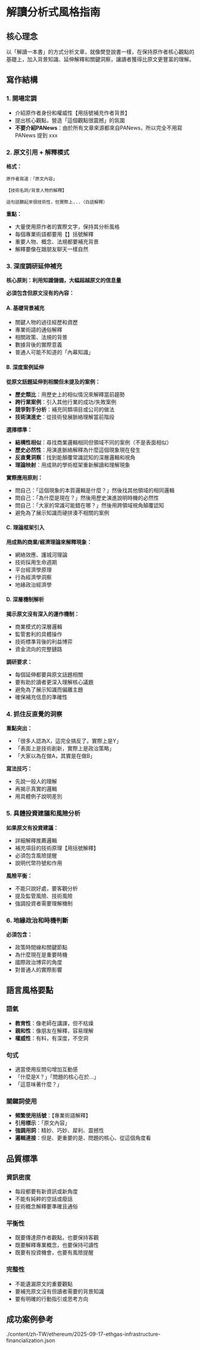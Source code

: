 # 解讀分析式風格指南

## 核心理念

以「解讀一本書」的方式分析文章，就像樊登說書一樣，在保持原作者核心觀點的基礎上，加入背景知識、延伸解釋和關鍵洞察，讓讀者獲得比原文更豐富的理解。

## 寫作結構

### 1. 開場定調

- 介紹原作者身份和權威性【用括號補充作者背景】
- 提出核心觀點，營造「這個觀點很震撼」的氛圍
- **不要介紹PANews**：由於所有文章來源都來自PANews，所以完全不用寫 PANews 提到 xxx

### 2. 原文引用 + 解釋模式

**格式：**

```
原作者寫道：「原文內容」

【技術名詞/背景人物的解釋】

這句話聽起來很技術性，但實際上...（白話解釋）
```

**重點：**

- 大量使用原作者的實際文字，保持其分析風格
- 每個專業術語都要用【】括號解釋
- 重要人物、概念、法規都要補充背景
- 解釋要像在跟朋友聊天一樣自然

### 3. 深度調研延伸補充

**核心原則：利用知識儲備，大幅超越原文的信息量**

**必須包含但原文沒有的內容：**

#### A. 基礎背景補充

- 關鍵人物的過往經歷和資歷
- 專業術語的通俗解釋
- 相關政策、法規的背景
- 數據背後的實際意義
- 普通人可能不知道的「內幕知識」

#### B. 深度案例延伸

**從原文話題延伸到相關但未提及的案例：**

- **歷史類比**：用歷史上的相似情況來解釋當前趨勢
- **跨行業案例**：引入其他行業的成功/失敗案例
- **競爭對手分析**：補充同類項目或公司的做法
- **技術演進史**：從技術發展脈絡理解當前階段

**選擇標準：**

- **結構性相似**：尋找商業邏輯相同但領域不同的案例（不是表面相似）
- **歷史必然性**：用演進脈絡解釋為什麼這個現象現在發生
- **反直覺洞察**：找到能顛覆常識認知的深層邏輯和視角
- **理論映射**：用成熟的學術框架重新解讀和理解現象

**實際應用原則：**

- 問自己：「這個現象的本質邏輯是什麼？」然後找其他領域的相同邏輯
- 問自己：「為什麼是現在？」然後用歷史演進說明時機的必然性
- 問自己：「大家的常識可能錯在哪？」然後用跨領域視角顛覆認知
- 避免為了展示知識而硬拼湊不相關的案例

#### C. 理論框架引入

**用成熟的商業/經濟理論來解釋現象：**

- 網絡效應、護城河理論
- 技術採用生命週期
- 平台經濟學原理
- 行為經濟學洞察
- 地緣政治經濟學

#### D. 深層機制解析

**揭示原文沒有深入的運作機制：**

- 商業模式的深層邏輯
- 監管套利的具體操作
- 技術標準背後的利益博弈
- 資金流向的完整鏈路

**調研要求：**

- 每個延伸都要與原文話題相關
- 要有助於讀者更深入理解核心議題
- 避免為了展示知識而偏離主題
- 確保補充信息的準確性

### 4. 抓住反直覺的洞察

**重點突出：**

- 「很多人認為X，這完全搞反了。實際上是Y」
- 「表面上是技術創新，實際上是政治策略」
- 「大家以為在做A，其實是在做B」

**寫法技巧：**

- 先說一般人的理解
- 再揭示真實的邏輯
- 用具體例子說明差別

### 5. 具體投資建議和風險分析

**如果原文有投資建議：**

- 詳細解釋推薦邏輯
- 補充項目的技術原理【用括號解釋】
- 必須包含風險提醒
- 說明代幣符號和作用

**風險平衡：**

- 不能只說好處，要客觀分析
- 提及監管風險、技術風險
- 強調投資者需要理解機制

### 6. 地緣政治和時機判斷

**必須包含：**

- 政策時間線和關鍵節點
- 為什麼現在是重要時機
- 國際政治博弈的角度
- 對普通人的實際影響

## 語言風格要點

### 語氣

- **教育性**：像老師在講課，但不枯燥
- **親和性**：像朋友在解釋，容易理解
- **權威性**：有料，有深度，不空洞

### 句式

- 適當使用反問句增加互動感
- 「什麼是X？」「問題的核心在於...」
- 「這意味著什麼？」

### 關鍵詞使用

- **頻繁使用括號**：【專業術語解釋】
- **引用標示**：「原文內容」
- **強調用詞**：精妙、巧妙、犀利、震撼性
- **邏輯連接**：但是、更重要的是、問題的核心、從這個角度看

## 品質標準

### 資訊密度

- 每段都要有新資訊或新角度
- 不能有純粹的空話或廢話
- 技術概念解釋要準確且通俗

### 平衡性

- 既要傳達原作者觀點，也要保持客觀
- 既要解釋專業概念，也要保持可讀性
- 既要有投資機會，也要有風險提醒

### 完整性

- 不能遺漏原文的重要觀點
- 要補充原文沒有但讀者需要的背景知識
- 要有明確的行動指引或思考方向

## 成功案例參考

./content/zh-TW/ethereum/2025-09-17-ethgas-infrastructure-financialization.json
